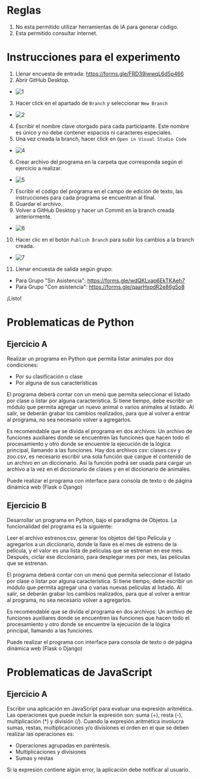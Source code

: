 # Reglas
1. No esta permitido utilizar herramientas de IA para generar código.
2. Esta permitido consultar internet.

# Instrucciones para el experimento
1. Llenar encuesta de entrada: https://forms.gle/FRD39iwwqL6d5p466
2. Abrir GitHub Desktop.
- ![1](https://github.com/disaa0/experimento/assets/85775871/b93db100-9452-4a27-8d18-68e3a0d226a2)
3. Hacer click en el apartado de ``Branch`` y seleccionar ``New Branch``
- ![2](https://github.com/disaa0/experimento/assets/85775871/584cd7cf-a55c-4667-85dd-db7b7c40eea8)
4. Escribir el nombre clave otorgado para cada participante. Este nombre es único y no debe contener espacios ni caracteres especiales.
5. Una vez creada la branch, hacer click en ``Open in Visual Studio Code``
- ![4](https://github.com/disaa0/experimento/assets/85775871/efa1a9c8-b064-4872-9e93-b54da76a3c50)
6. Crear archivo del programa en la carpeta que corresponda según el ejercicio a realizar.
- ![5](https://github.com/disaa0/experimento/assets/85775871/43cdcfdb-8710-4cf3-994a-06d969fdf178)
7. Escribir el código del programa en el campo de edición de texto, las instrucciones para cada programa se encuentran al final.
8. Guardar el archivo.
9. Volver a GitHub Desktop y hacer un Commit en la branch creada anteriormente. 
- ![6](https://github.com/disaa0/experimento/assets/85775871/cb07f0b7-1f9e-40a8-93fd-8bde3f1307cd)
10. Hacer clic en el botón ``Publish Branch`` para subir los cambios a la branch creada.
- ![7](https://github.com/disaa0/experimento/assets/85775871/845b7165-3292-4a94-a26e-d1bd3f7f0541)
11. Llenar encuesta de salida según grupo:
- Para Grupo "Sin Asistencia": https://forms.gle/wdQKLvap6EkTKAeh7
- Para Grupo "Con asistencia": https://forms.gle/qaarHxpdR2e86g5o8


¡Listo!
# Problematicas de Python
## Ejercicio A

Realizar un programa en Python que permita listar animales por dos condiciones:

- Por su clasificación o clase
- Por alguna de sus características

El programa deberá contar con un menú que permita seleccionar el listado por clase o listar por alguna característica.
Si tiene tiempo, debe escribir un módulo que permita agregar un nuevo animal o varios animales  al listado. Al salir, se deberán grabar los cambios realizados, para que al volver a entrar al programa, no sea necesario volver a agregarlos.

Es recomendable que se divida el programa en dos archivos: Un archivo de funciones auxiliares donde se encuentren las funciones que hacen todo el procesamiento y otro donde se encuentre la ejecución de la lógica principal, llamando a las funciones. 
Hay dos archivos csv: clases.csv y zoo.csv, es necesario escribir una sola función que cargue el contenido de un archivo en un diccionario. Así la función podrá ser usada para cargar un archivo a la vez en el diccionario de clases y en el diccionario de animales.

Puede realizar el programa con interface para consola de texto o de página dinámica web (Flask o Django)

## Ejercicio B

Desarrollar un programa en Python, bajo el paradigma de Objetos. La funcionalidad del programa es la siguiente:

Leer el archivo estrenos.csv, generar los objetos del tipo Película y agregarlos a un diccionario, donde la llave es el mes de estreno de la película, y el valor es una lista de películas que se estrenan en ese mes. Después, ciclar ese diccionario, para desplegar mes por mes, las películas que se estrenan.

El programa deberá contar con un menú que permita seleccionar el listado por clase o listar por alguna característica.
Si tiene tiempo, debe escribir un módulo que permita agregar una o varias nuevas películas  al listado. Al salir, se deberán grabar los cambios realizados, para que al volver a entrar al programa, no sea necesario volver a agregarlos.

Es recomendable que se divida el programa en dos archivos: Un archivo de funciones auxiliares donde se encuentren las funciones que hacen todo el procesamiento y otro donde se encuentre la ejecución de la lógica principal, llamando a las funciones.

Puede realizar el programa con interface para consola de texto o de página dinámica web (Flask o Django)

# Problematicas de JavaScript
## Ejercicio A
Escribir una aplicación en JavaScript para evaluar una expresión aritmética. Las operaciones que puede incluir la expresión son: suma (+), resta (-), multiplicación (*) y división (/). Cuando la expresión aritmética involucra sumas, restas, multiplicaciones y/o divisiones el orden en el que se deben realizar las operaciones es:

- Operaciones agrupadas en paréntesis.
- Multiplicaciones y divisiones
- Sumas y restas


Si la expresión contiene algún error, la aplicación debe notificar al usuario.
